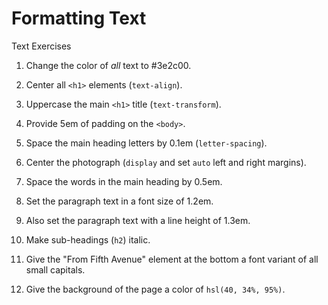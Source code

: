 # Formatting Text

Text Exercises


1. Change the color of _all_ text to #3e2c00.
2. Center all `<h1>` elements (`text-align`).
3. Uppercase the main `<h1>` title (`text-transform`).
4. Provide 5em of padding on the `<body>`.
5. Space the main heading letters by 0.1em (`letter-spacing`).
6. Center the photograph (`display` and set `auto` left and right margins).
7. Space the words in the main heading by 0.5em.
8. Set the paragraph text in a font size of 1.2em.
9. Also set the paragraph text with a line height of 1.3em.

10. Make sub-headings (`h2`) italic.
11. Give the "From Fifth Avenue" element at the bottom a font variant of all small capitals.
12. Give the background of the page a color of `hsl(40, 34%, 95%)`.
